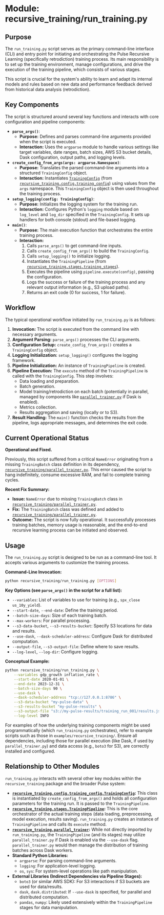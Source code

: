 # Module: recursive_training/run_training.py

## Purpose

The `run_training.py` script serves as the primary command-line interface (CLI) and entry point for initiating and orchestrating the Pulse Recursive Learning (specifically retrodiction) training process. Its main responsibility is to set up the training environment, manage configurations, and drive the execution of the training pipeline, which consists of various stages.

This script is crucial for the system's ability to learn and adapt its internal models and rules based on new data and performance feedback derived from historical data analysis (retrodiction).

## Key Components

The script is structured around several key functions and interacts with core configuration and pipeline components:

*   **`parse_args()`**:
    *   **Purpose:** Defines and parses command-line arguments provided when the script is executed.
    *   **Interaction:** Uses the `argparse` module to handle various settings like target variables, date ranges, batch sizes, AWS S3 bucket details, Dask configuration, output paths, and logging levels.
*   **`create_config_from_args(args: argparse.Namespace)`**:
    *   **Purpose:** Translates the parsed command-line arguments into a structured `TrainingConfig` object.
    *   **Interaction:** Instantiates [`TrainingConfig`](../config/training_config.py) (from [`recursive_training.config.training_config`](recursive_training/config/training_config.py:0)) using values from the `args` namespace. This `TrainingConfig` object is then used throughout the training process.
*   **`setup_logging(config: TrainingConfig)`**:
    *   **Purpose:** Initializes the logging system for the training run.
    *   **Interaction:** Configures Python's `logging` module based on `log_level` and `log_dir` specified in the `TrainingConfig`. It sets up handlers for both console (stdout) and file-based logging.
*   **`main()`**:
    *   **Purpose:** The main execution function that orchestrates the entire training process.
    *   **Interaction:**
        1.  Calls `parse_args()` to get command-line inputs.
        2.  Calls `create_config_from_args()` to build the `TrainingConfig`.
        3.  Calls `setup_logging()` to initialize logging.
        4.  Instantiates the `TrainingPipeline` (from [`recursive_training.stages.training_stages`](recursive_training/stages/training_stages.py:0)).
        5.  Executes the pipeline using `pipeline.execute(config)`, passing the configuration.
        6.  Logs the success or failure of the training process and any relevant output information (e.g., S3 upload paths).
        7.  Returns an exit code (0 for success, 1 for failure).

## Workflow

The typical operational workflow initiated by `run_training.py` is as follows:

1.  **Invocation:** The script is executed from the command line with necessary arguments.
2.  **Argument Parsing:** `parse_args()` processes the CLI arguments.
3.  **Configuration Setup:** `create_config_from_args()` creates a `TrainingConfig` object.
4.  **Logging Initialization:** `setup_logging()` configures the logging framework.
5.  **Pipeline Initialization:** An instance of `TrainingPipeline` is created.
6.  **Pipeline Execution:** The `execute` method of the `TrainingPipeline` is called with the `TrainingConfig`. This step involves:
    *   Data loading and preparation.
    *   Batch generation.
    *   Model training/retrodiction on each batch (potentially in parallel, managed by components like [`parallel_trainer.py`](parallel_trainer.md:0) if Dask is enabled).
    *   Metrics collection.
    *   Results aggregation and saving (locally or to S3).
7.  **Result Handling:** The `main()` function checks the results from the pipeline, logs appropriate messages, and determines the exit code.

## Current Operational Status

**Operational and Fixed.**

Previously, this script suffered from a critical `NameError` originating from a missing `TrainingBatch` class definition in its dependency, [`recursive_training/parallel_trainer.py`](parallel_trainer.md:0). This error caused the script to hang indefinitely, consume excessive RAM, and fail to complete training cycles.

**Recent Fix Summary:**
*   **Issue:** `NameError` due to missing `TrainingBatch` class in [`recursive_training/parallel_trainer.py`](parallel_trainer.md:0).
*   **Fix:** The `TrainingBatch` class was defined and added to [`recursive_training/parallel_trainer.py`](parallel_trainer.md:0).
*   **Outcome:** The script is now fully operational. It successfully processes training batches, memory usage is reasonable, and the end-to-end recursive learning process can be initiated and observed.

## Usage

The `run_training.py` script is designed to be run as a command-line tool. It accepts various arguments to customize the training process.

**Command-Line Invocation:**

```bash
python recursive_training/run_training.py [OPTIONS]
```

**Key Options (see `parse_args()` in the script for a full list):**

*   `--variables`: List of variables to use for training (e.g., `spx_close us_10y_yield`).
*   `--start-date`, `--end-date`: Define the training period.
*   `--batch-size-days`: Size of each training batch.
*   `--max-workers`: For parallel processing.
*   `--s3-data-bucket`, `--s3-results-bucket`: Specify S3 locations for data and results.
*   `--use-dask`, `--dask-scheduler-address`: Configure Dask for distributed computation.
*   `--output-file`, `--s3-output-file`: Define where to save results.
*   `--log-level`, `--log-dir`: Configure logging.

**Conceptual Example:**

```bash
python recursive_training/run_training.py \
    --variables gdp_growth inflation_rate \
    --start-date 2020-01-01 \
    --end-date 2023-12-31 \
    --batch-size-days 90 \
    --use-dask \
    --dask-scheduler-address "tcp://127.0.0.1:8786" \
    --s3-data-bucket "my-pulse-data" \
    --s3-results-bucket "my-pulse-results" \
    --s3-output-file "s3://my-pulse-results/training_run_001/results.json" \
    --log-level INFO
```

For examples of how the underlying training components might be used programmatically (which `run_training.py` orchestrates), refer to example scripts such as those in `examples/recursive_training/`. Ensure all dependencies, including those for parallel execution (like Dask, if used by `parallel_trainer.py`) and data access (e.g., `boto3` for S3), are correctly installed and configured.

## Relationship to Other Modules

`run_training.py` interacts with several other key modules within the `recursive_training` package and the broader Pulse system:

*   **[`recursive_training.config.training_config.TrainingConfig`](../config/training_config.py):** This class is instantiated by `create_config_from_args()` and holds all configuration parameters for the training run. It is passed to the `TrainingPipeline`.
*   **[`recursive_training.stages.TrainingPipeline`](../stages/training_stages.py):** This is the core orchestrator of the actual training steps (data loading, preprocessing, model execution, results saving). `run_training.py` creates an instance of `TrainingPipeline` and calls its `execute` method.
*   **[`recursive_training.parallel_trainer`](parallel_trainer.md:0):** While not directly imported by `run_training.py`, the `TrainingPipeline` (and its stages) may utilize `parallel_trainer.py` if Dask is enabled via the `--use-dask` flag. `parallel_trainer.py` would then manage the distribution of training batches across Dask workers.
*   **Standard Python Libraries:**
    *   `argparse`: For parsing command-line arguments.
    *   `logging`: For application-level logging.
    *   `os`, `sys`: For system-level operations like path manipulation.
*   **External Libraries (Indirect Dependencies via Pipeline Stages):**
    *   `boto3` (or similar AWS SDK): For S3 interactions if S3 buckets are used for data/results.
    *   `dask`, `dask.distributed`: If `--use-dask` is specified, for parallel and distributed computation.
    *   `pandas`, `numpy`: Likely used extensively within the `TrainingPipeline` stages for data manipulation.